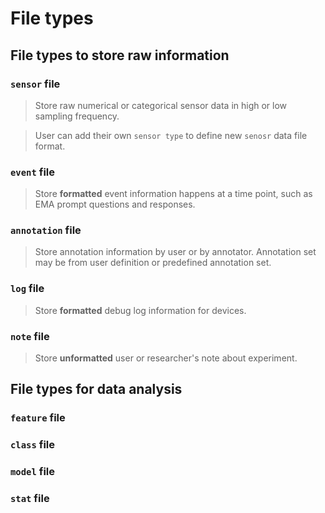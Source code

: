 # File types

## File types to store raw information

### `sensor` file

> Store raw numerical or categorical sensor data in high or low sampling frequency.

> User can add their own `sensor type` to define new `senosr` data file format.

### `event` file

> Store **formatted** event information happens at a time point, such as EMA prompt questions and responses.

### `annotation` file

> Store annotation information by user or by annotator. Annotation set may be from user definition or predefined annotation set.

### `log` file

> Store **formatted** debug log information for devices.

### `note` file

> Store **unformatted** user or researcher's note about experiment.

## File types for data analysis

### `feature` file

### `class` file

### `model` file

### `stat` file
